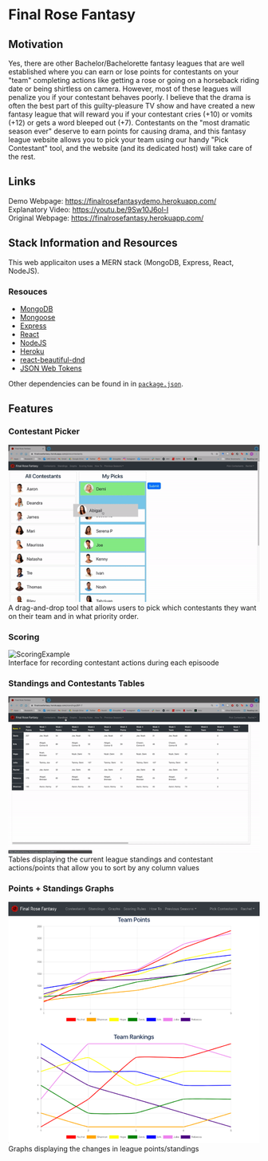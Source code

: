 # Final Rose Fantasy 

## Motivation
Yes, there are other Bachelor/Bachelorette fantasy leagues that are well established where you can earn or lose points for contestants on your "team" completing actions like getting a rose or going on a horseback riding date or being shirtless on camera. However, most of these leagues will penalize you if your contestant behaves poorly. I believe that the drama is often the best part of this guilty-pleasure TV show and have created a new fantasy league that will reward you if your contestant cries (+10) or vomits (+12) or gets a word bleeped out (+7). Contestants on the "most dramatic season ever" deserve to earn points for causing drama, and this fantasy league website allows you to pick your team using our handy "Pick Contestant" tool, and the website (and its dedicated host) will take care of the rest.

## Links
  Demo Webpage: https://finalrosefantasydemo.herokuapp.com/ <br>
  Explanatory Video: https://youtu.be/9Sw10J6ol-I  <br>
  Original Webpage: https://finalrosefantasy.herokuapp.com/  <br>

## Stack Information and Resources
This web applicaiton uses a MERN stack (MongoDB, Express, React, NodeJS).

### Resouces
* [MongoDB](https://www.mongodb.com/)
* [Mongoose](https://www.mongoosejs.com/)
* [Express](https://github.com/expressjs/express)
* [React](https://github.com/facebook/react)
* [NodeJS](https://github.com/nodejs/node)
* [Heroku](https://www.heroku.com/)
* [react-beautiful-dnd](https://github.com/atlassian/react-beautiful-dnd)
* [JSON Web Tokens](https://jwt.io/)

Other dependencies can be found in in [`package.json`](package.json).

## Features

### Contestant Picker
![ContestantPicker](https://github.com/rcorr13/finalrosefantasy/blob/main/public/ContestantPicker.gif)<br>
A drag-and-drop tool that allows users to pick which contestants they want on their team and in what priority order.

### Scoring 
![ScoringExample](https://github.com/rcorr13/finalrosefantasy/blob/main/public/ScoringExample.gif)<br>
Interface for recording contestant actions during each episoode

### Standings and Contestants Tables
![TableSort](https://github.com/rcorr13/finalrosefantasy/blob/main/public/TableSort.gif)<br>
Tables displaying the current league standings and contestant actions/points that allow you to sort by any column values

### Points + Standings Graphs
![StandingsGraph](https://github.com/rcorr13/finalrosefantasy/blob/main/public/StandingsGraph.png)<br>
Graphs displaying the changes in league points/standings
